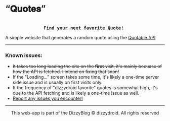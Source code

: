 # “𝐐𝐮𝐨𝐭𝐞𝐬”

<pre align = "center"> <b> 
<a href="https://dizzydroid.github.io/quotes/">Find your next favorite Quote!</a> </b>
</pre>

A simple website that generates a random quote using the [Quotable API](https://docs.quotable.io/docs/api)

______________________________________
### Known issues: 
- ~~It takes too long loading the site on the **first** visit, it's mainly becuase of how the API is fetched. I intend on fixing that soon!~~
- If the "Loading..." screen takes some time, it's likely a one-time server side issue and is usually on first visits only.
- If the frequency of "dizzydroid favorite" quotes is somewhat high, it's due to the API fetching and is likely a one-time issue as well.
- [Report any issues you encounter!](https://github.com/dizzydroid/quotes/issues)
___________________________________________________________

<p align="center"> This web-app is part of the DizzyBlog © dizzydroid. All rights reserved </p>


